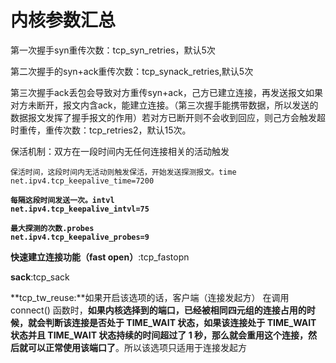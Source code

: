 # 内核参数汇总

第一次握手syn重传次数：tcp\_syn\_retries，默认5次

第二次握手的syn+ack重传次数：tcp\_synack\_retries,默认5次

第三次握手ack丢包会导致对方重传syn+ack，己方已建立连接，再发送报文如果对方未断开，报文内含ack，能建立连接。（第三次握手能携带数据，所以发送的数据报文发挥了握手报文的作用）若对方已断开则不会收到回应，则己方会触发超时重传，重传次数：tcp\_retries2，默认15次。

保活机制：双方在一段时间内无任何连接相关的活动触发

```
保活时间，这段时间内无活动则触发保活，开始发送探测报文。time
net.ipv4.tcp_keepalive_time=7200
```

<pre><code><strong>每隔这段时间发送一次。intvl
</strong><strong>net.ipv4.tcp_keepalive_intvl=75  
</strong></code></pre>

<pre><code><strong>最大探测的次数.probes
</strong><strong>net.ipv4.tcp_keepalive_probes=9
</strong></code></pre>

**快速建立连接功能（fast open）**:tcp\_fastopn

**sack**:tcp\_sack

**tcp\_tw\_reuse:**如果开启该选项的话，客户端（连接发起方） 在调用 connect() 函数时，**如果内核选择到的端口，已经被相同四元组的连接占用的时候，就会判断该连接是否处于 TIME\_WAIT 状态，如果该连接处于 TIME\_WAIT 状态并且 TIME\_WAIT 状态持续的时间超过了 1 秒，那么就会重用这个连接，然后就可以正常使用该端口了**。所以该选项只适用于连接发起方

